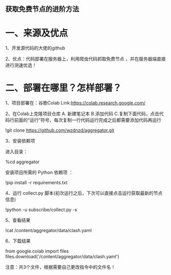 ## 获取免费节点的进阶方法
# 一、来源及优点

1、开发源代码的大佬的github

2、优点：代码部署在服务器上，利用爬虫代码抓取免费节点 ，并在服务器端直接进行测速优选！

# 二、部署在哪里？怎样部署？

1、项目部署在：谷歌Colab Link:https://colab.research.google.com/

2、在Colab上克隆项目仓库
  A. 新建笔记本
  B.添加代码
  C.复制下面代码，点击代码行前面的“运行”符号，每次复制一行代码运行完成之后都需要添加代码再运行

!git clone https://github.com/wzdnzd/aggregator.git

3、安装依赖项

进入目录： 

 %cd aggregator

安装项目所需的 Python 依赖项 ：

!pip install -r requirements.txt

4、运行 collect.py 脚本(初次运行之后，下次可以直接点击运行获取最新的节点信息)

!python -u subscribe/collect.py -s 

5、查看结果

!cat /content/aggregator/data/clash.yaml

6、下载结果

from google.colab import files
files.download('/content/aggregator/data/clash.yaml')

注意：共3个文件，根据需要自己更改指令中的文件名！

